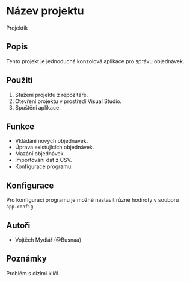 # Název projektu

Projektik

## Popis
Tento projekt je jednoduchá konzolová aplikace pro správu objednávek.

## Použití
1. Stažení projektu z repozitáře.
2. Otevření projektu v prostředí Visual Studio.
3. Spuštění aplikace.

## Funkce
- Vkládání nových objednávek.
- Úprava existujících objednávek.
- Mazání objednávek.
- Importování dat z CSV.
- Konfigurace programu.

## Konfigurace
Pro konfiguraci programu je možné nastavit různé hodnoty v souboru `app.config`.


## Autoři
- Vojtěch Mydlář (@Busnaa)

## Poznámky
Problém s cizími klíči


